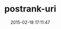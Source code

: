 ---
layout: post
title:  "postrank-uri"
repo:   "postrank-labs/postrank-uri"
date:   2015-02-18 17:11:47
gemurl: http://github.com/postrank-labs/postrank-uri
---
